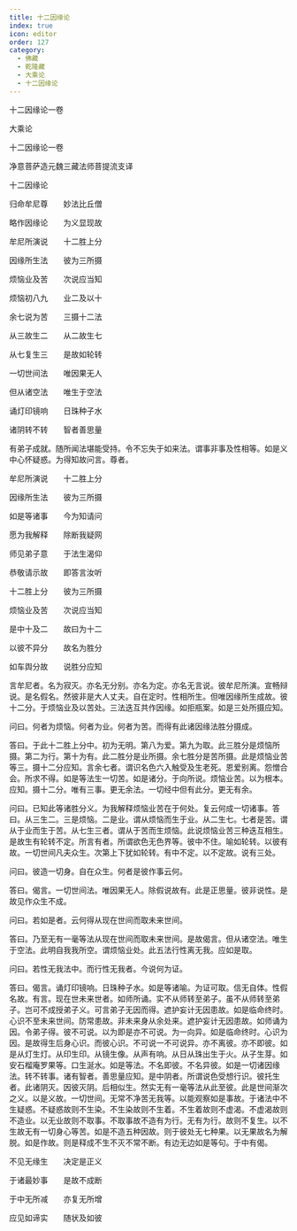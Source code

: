 ```yaml
---
title: 十二因缘论
index: true
icon: editor
order: 127
category:
  - 佛藏
  - 乾隆藏
  - 大乘论
  - 十二因缘论
---
```


十二因缘论一卷  

大乘论  

十二因缘论一卷  

净意菩萨造元魏三藏法师菩提流支译  

十二因缘论  

归命牟尼尊　　妙法比丘僧  

略作因缘论　　为义显现故  

牟尼所演说　　十二胜上分  

因缘所生法　　彼为三所摄  

烦恼业及苦　　次说应当知  

烦恼初八九　　业二及以十  

余七说为苦　　三摄十二法  

从三故生二　　从二故生七  

从七复生三　　是故如轮转  

一切世间法　　唯因果无人  

但从诸空法　　唯生于空法  

诵灯印镜响　　日珠种子水  

诸阴转不转　　智者善思量  

有弟子成就。随所闻法堪能受持。令不忘失于如来法。谓事非事及性相等。如是义中心怀疑惑。为得知故问言。尊者。  

牟尼所演说　　十二胜上分  

因缘所生法　　彼为三所摄  

如是等诸事　　今为知请问  

愿为我解释　　除断我疑网  

师见弟子意　　于法生渴仰  

恭敬请示故　　即答言汝听  

十二胜上分　　彼为三所摄  

烦恼业及苦　　次说应当知  

是中十及二　　故曰为十二  

以彼不异分　　故名为胜分  

如车舆分故　　说胜分应知  

言牟尼者。名为寂灭。亦名无分别。亦名为定。亦名无言说。彼牟尼所演。宣畅辩说。是名假名。然彼非是大人丈夫。自在定时。性相所生。但唯因缘所生成故。彼十二分。于烦恼业及以苦处。三法迭互共作因缘。如拒瓶案。如是三处所摄应知。  

问曰。何者为烦恼。何者为业。何者为苦。而得有此诸因缘法胜分摄成。  

答曰。于此十二胜上分中。初为无明。第八为爱。第九为取。此三胜分是烦恼所摄。第二为行。第十为有。此二胜分是业所摄。余七胜分是苦所摄。此是烦恼业苦等三。摄十二分应知。言余七者。谓识名色六入触受及生老死。恩爱别离。怨憎合会。所求不得。如是等法生一切苦。如是诸分。于向所说。烦恼业苦。以为根本。应知。摄十二分。唯有三事。更无余法。一切经中但有此分。更无有余。  

问曰。已知此等诸胜分义。为我解释烦恼业苦在于何处。复云何成一切诸事。答曰。从三生二。三是烦恼。二是业。谓从烦恼而生于业。从二生七。七者是苦。谓从于业而生于苦。从七生三者。谓从于苦而生烦恼。此说烦恼业苦三种迭互相生。是故生有轮转不定。所言有者。所谓欲色无色界等。彼中不住。喻如轮转。以彼有故。一切世间凡夫众生。次第上下犹如轮转。有中不定。以不定故。说有三处。  

问曰。彼造一切身。自在众生。何者是彼作事云何。  

答曰。偈言。一切世间法。唯因果无人。除假说故有。此是正思量。彼非说性。是故见作众生不成。  

问曰。若如是者。云何得从现在世间而取未来世间。  

答曰。乃至无有一毫等法从现在世间而取未来世间。是故偈言。但从诸空法。唯生于空法。此明自我我所空。谓烦恼业处。此五法行性离无我。应如是取。  

问曰。若性无我法中。而行性无我者。今说何为证。  

答曰。偈言。诵灯印镜响。日珠种子水。如是等诸喻。为证可取。信无自体。性假名故。有言。现在世未来世者。如师所诵。实不从师转至弟子。虽不从师转至弟子。岂可不成授弟子义。可言弟子无因而得。遮护妄计无因患故。如是临命终时。心识不至未来世间。防常患故。非未来身从余处来。遮护妄计无因患故。如师诵为因。令弟子得。彼不可说。以为即是亦不可说。为一向异。如是临命终时。心识为因。是故得生后身心识。而彼心识。不可说一不可说异。亦不离彼。亦不即彼。如是从灯生灯。从印生印。从镜生像。从声有响。从日从珠出生于火。从子生芽。如安石榴庵罗果等。口生涎水。如是等法。不名即彼。不名异彼。如是一切诸因缘法。转不转事。诸有智者。善思量应知。是中阴者。所谓说色受想行识。彼托生者。此诸阴灭。因彼灭阴。后相似生。然实无有一毫等法从此至彼。此是世间渐次之义。以是义故。一切世间。无常不净苦无我等。以能观察如是事故。于诸法中不生疑惑。不疑惑故则不生染。不生染故则不生着。不生着故则不虚渴。不虚渴故则不造业。以无业故则不取事。不取事故不造有为行。无有为行。故则不复生。以不生故无有一切身心等苦。如是不造五种因故。则于彼处无七种果。以无果故名为解脱。如是作故。则是释成不生不灭不常不断。有边无边如是等句。于中有偈。  

不见无缘生　　决定是正义  

于诸最妙事　　是故不成断  

于中无所减　　亦复无所增  

应见如谛实　　随状及如彼  
